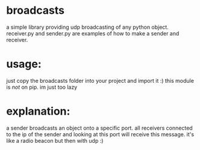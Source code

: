 
# broadcasts

a simple library providing udp broadcasting of any python object. receiver.py and sender.py are examples of how to make a sender and receiver.

# usage:

just copy the broadcasts folder into your project and import it :)
this module is *not* on pip. im just too lazy


# explanation:

a sender broadcasts an object onto a specific port. all receivers connected to the ip of the sender and looking at this port will receive this message. it's like a radio beacon but then with udp :)